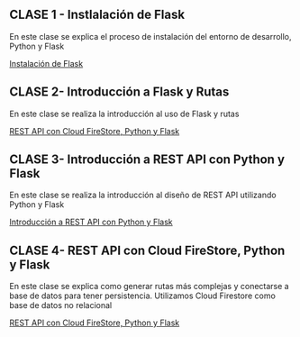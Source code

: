 ## CLASE 1 - Instlalación de Flask

En este clase se explica el proceso de instalación del entorno de desarrollo, Python y Flask

[Instalación de Flask](clase1/README.md)

## CLASE 2- Introducción a Flask y Rutas

En este clase se realiza la introducción al uso de Flask y rutas


[REST API con Cloud FireStore, Python y Flask](clase2/README.md)

## CLASE 3- Introducción a REST API con Python y Flask

En este clase se realiza la introducción al diseño de REST API utilizando Python y Flask

[Introducción a REST API con Python y Flask](clase3/README.md)

## CLASE 4- REST API con Cloud FireStore, Python y Flask

En este clase se explica como generar rutas más complejas y conectarse a base de datos para tener persistencia. Utilizamos Cloud Firestore como base de datos no relacional

[REST API con Cloud FireStore, Python y Flask](clase4/README.md)













